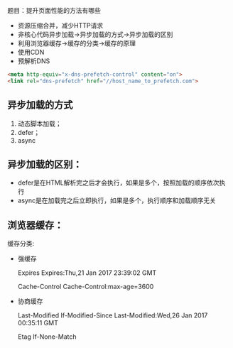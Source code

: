 题目：提升页面性能的方法有哪些
    
- 资源压缩合并，减少HTTP请求
- 非核心代码异步加载->异步加载的方式->异步加载的区别
- 利用浏览器缓存->缓存的分类->缓存的原理
- 使用CDN
- 预解析DNS
```html
<meta http-equiv="x-dns-prefetch-control" content="on">
<link rel="dns-prefetch" href="//host_name_to_prefetch.com">
```
    
## 异步加载的方式
1. 动态脚本加载；
2. defer；
3. async
    
## 异步加载的区别：
    
- defer是在HTML解析完之后才会执行，如果是多个，按照加载的顺序依次执行
- async是在加载完之后立即执行，如果是多个，执行顺序和加载顺序无关
    
## 浏览器缓存：
    
缓存分类:
        
- 强缓存
            
    Expires Expires:Thu,21 Jan 2017 23:39:02 GMT
    
    Cache-Control Cache-Control:max-age=3600
            
- 协商缓存
        
    Last-Modified If-Modified-Since Last-Modified:Wed,26 Jan 2017 00:35:11 GMT
        
    Etag If-None-Match
